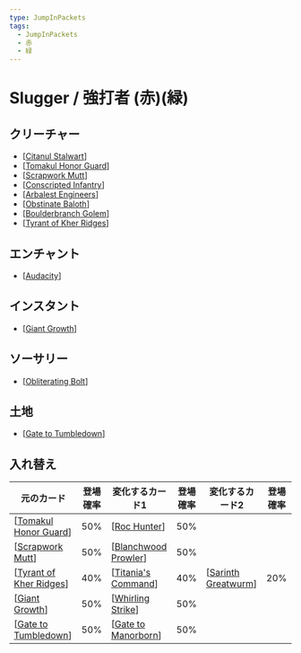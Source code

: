 ```yaml
---
type: JumpInPackets
tags:
  - JumpInPackets
  - 赤
  - 緑
---
```

# Slugger / 強打者 (赤)(緑)

## クリーチャー

* [[Citanul Stalwart]]
* [[Tomakul Honor Guard]]
* [[Scrapwork Mutt]]
* [[Conscripted Infantry]]
* [[Arbalest Engineers]]
* [[Obstinate Baloth]]
* [[Boulderbranch Golem]]
* [[Tyrant of Kher Ridges]]

## エンチャント

* [[Audacity]]

## インスタント

* [[Giant Growth]]

## ソーサリー

* [[Obliterating Bolt]]

## 土地

* [[Gate to Tumbledown]]

## 入れ替え


| 元のカード                | 登場確率 | 変化するカード1        | 登場確率 | 変化するカード2       | 登場確率 |
| ------------------------- | -------- | ---------------------- | -------- | --------------------- | -------- |
| [[Tomakul Honor Guard]]   | 50%      | [[Roc Hunter]]         | 50%      |                       |          |
| [[Scrapwork Mutt]]        | 50%      | [[Blanchwood Prowler]] | 50%      |                       |          |
| [[Tyrant of Kher Ridges]] | 40%      | [[Titania's Command]]  | 40%      | [[Sarinth Greatwurm]] | 20%      |
| [[Giant Growth]]          | 50%      | [[Whirling Strike]]    | 50%      |                       |          |
| [[Gate to Tumbledown]]    | 50%      | [[Gate to Manorborn]]  | 50%      |                       |          |



[//begin]: # "Autogenerated link references for markdown compatibility"
[Citanul Stalwart]: <../../../Citanul Stalwart.md> "Citanul Stalwart / シタヌールの重鎮 (緑) 1/1"
[Tomakul Honor Guard]: <../../../Tomakul Honor Guard.md> "Tomakul Honor Guard / トマクルの儀仗兵 (1)(緑) 3/1"
[Scrapwork Mutt]: <../../../Scrapwork Mutt.md> "Scrapwork Mutt / 屑鉄造りの雑種犬 (2) 2/1"
[Conscripted Infantry]: <../../../Conscripted Infantry.md> "Conscripted Infantry / 徴集された歩兵部隊 (2)(赤) 3/1"
[Arbalest Engineers]: <../../../Arbalest Engineers.md> "Arbalest Engineers / 大石弓の技師 (1)(赤)(緑) 2/2"
[Obstinate Baloth]: <../../../Obstinate Baloth.md> "Obstinate Baloth / 強情なベイロス (2)(緑)(緑) 4/4"
[Boulderbranch Golem]: <../../../Boulderbranch Golem.md> "Boulderbranch Golem / 岩枝のゴーレム (7) 6/5"
[Tyrant of Kher Ridges]: <../../../Tyrant of Kher Ridges.md> "Tyrant of Kher Ridges / カー峠の暴君 (4)(赤)(赤) 4/5"
[Audacity]: ../../../Audacity.md "Audacity / 無鉄砲 (緑)"
[Giant Growth]: <../../../Giant Growth.md> "Giant Growth / 巨大化 (緑)"
[Obliterating Bolt]: <../../../Obliterating Bolt.md> "Obliterating Bolt / 抹消する稲妻 (1)(赤)"
[Gate to Tumbledown]: <../../../Gate to Tumbledown.md> "Gate to Tumbledown / タンブルダウン地区への門"
[Roc Hunter]: <../../../Roc Hunter.md> "Roc Hunter / ロック鳥狩り (1)(赤) 3/1"
[Blanchwood Prowler]: <../../../Blanchwood Prowler.md> "Blanchwood Prowler / ブランチウッドのうろつくもの (1)(緑) 1/1"
[Titania's Command]: <../../../Titania's Command.md> "Titania's Command / ティタニアの命令 (4)(緑)(緑)"
[Sarinth Greatwurm]: <../../../Sarinth Greatwurm.md> "Sarinth Greatwurm / サリンスの大ワーム (4)(赤)(緑) 7/6"
[Whirling Strike]: <../../../Whirling Strike.md> "Whirling Strike / 旋回斬り (1)(赤)"
[Gate to Manorborn]: <../../../Gate to Manorborn.md> "Gate to Manorborn / マナーボーン地区への門"
[//end]: # "Autogenerated link references"
